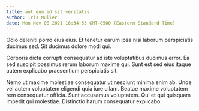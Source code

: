 ```yaml
---
title: aut eum id sit veritatis
author: Iris Muller
date: Mon Nov 08 2021 16:34:53 GMT-0500 (Eastern Standard Time)
---
```

Odio deleniti porro eius eius. Et tenetur earum ipsa nisi laborum perspiciatis ducimus sed. Sit ducimus dolore modi qui.

 Corporis dicta corrupti consequatur ad iste voluptatibus ducimus error. Ea sed suscipit possimus rerum laborum maxime qui. Sunt est sed eius itaque autem explicabo praesentium perspiciatis sit.

 Nemo ut maxime molestiae consequatur ut nesciunt minima enim ab. Unde vel autem voluptatem eligendi quia iure ullam. Beatae maxime voluptatem rem consequatur officia. Sunt accusamus voluptatem. Qui et qui quisquam impedit qui molestiae. Distinctio harum consequatur explicabo.